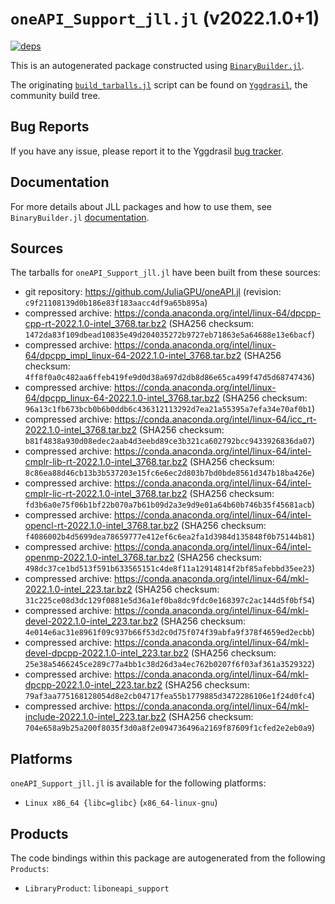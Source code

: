 # `oneAPI_Support_jll.jl` (v2022.1.0+1)

[![deps](https://juliahub.com/docs/oneAPI_Support_jll/deps.svg)](https://juliahub.com/ui/Packages/oneAPI_Support_jll/25SX0?page=2)

This is an autogenerated package constructed using [`BinaryBuilder.jl`](https://github.com/JuliaPackaging/BinaryBuilder.jl).

The originating [`build_tarballs.jl`](https://github.com/JuliaPackaging/Yggdrasil/blob/7d289f79ab9fb64dc8db80f6dd6441a3f2567032/O/oneAPI_Support/build_tarballs.jl) script can be found on [`Yggdrasil`](https://github.com/JuliaPackaging/Yggdrasil/), the community build tree.

## Bug Reports

If you have any issue, please report it to the Yggdrasil [bug tracker](https://github.com/JuliaPackaging/Yggdrasil/issues).

## Documentation

For more details about JLL packages and how to use them, see `BinaryBuilder.jl` [documentation](https://docs.binarybuilder.org/stable/jll/).

## Sources

The tarballs for `oneAPI_Support_jll.jl` have been built from these sources:

* git repository: https://github.com/JuliaGPU/oneAPI.jl (revision: `c9f21108139d0b186e83f183aacc4df9a65b895a`)
* compressed archive: https://conda.anaconda.org/intel/linux-64/dpcpp-cpp-rt-2022.1.0-intel_3768.tar.bz2 (SHA256 checksum: `1472da83f109dbead10835e49d204035272b9727eb71863e5a64688e13e6bacf`)
* compressed archive: https://conda.anaconda.org/intel/linux-64/dpcpp_impl_linux-64-2022.1.0-intel_3768.tar.bz2 (SHA256 checksum: `4ff8f0a0c482aa6ffeb419fe9d0d38a697d2db8d86e65ca499f47d5d68747436`)
* compressed archive: https://conda.anaconda.org/intel/linux-64/dpcpp_linux-64-2022.1.0-intel_3768.tar.bz2 (SHA256 checksum: `96a13c1fb673bcb0b6b0ddb6c436312113292d7ea21a55395a7efa34e70af0b1`)
* compressed archive: https://conda.anaconda.org/intel/linux-64/icc_rt-2022.1.0-intel_3768.tar.bz2 (SHA256 checksum: `b81f4838a930d08edec2aab4d3eebd89ce3b321ca602792bcc9433926836da07`)
* compressed archive: https://conda.anaconda.org/intel/linux-64/intel-cmplr-lib-rt-2022.1.0-intel_3768.tar.bz2 (SHA256 checksum: `8c86ea88d46cb13b3b537203e15fc6e6ec2d803b7bd0bde8561d347b18ba426e`)
* compressed archive: https://conda.anaconda.org/intel/linux-64/intel-cmplr-lic-rt-2022.1.0-intel_3768.tar.bz2 (SHA256 checksum: `fd3b6a0e75f06b1bf22b070a7b61b09d2a3e9d9e01a64b60b746b35f45681acb`)
* compressed archive: https://conda.anaconda.org/intel/linux-64/intel-opencl-rt-2022.1.0-intel_3768.tar.bz2 (SHA256 checksum: `f4086002b4d5699dea78659777e412ef6c6ea2fa1d3984d135848f0b75144b81`)
* compressed archive: https://conda.anaconda.org/intel/linux-64/intel-openmp-2022.1.0-intel_3768.tar.bz2 (SHA256 checksum: `498dc37ce1bd513f591b633565151c4de8f11a12914814f2bf85afebbd35ee23`)
* compressed archive: https://conda.anaconda.org/intel/linux-64/mkl-2022.1.0-intel_223.tar.bz2 (SHA256 checksum: `31c225ce08d3dc129f0881e5d36a1ef0ba8dc9fdc0e168397c2ac144d5f0bf54`)
* compressed archive: https://conda.anaconda.org/intel/linux-64/mkl-devel-2022.1.0-intel_223.tar.bz2 (SHA256 checksum: `4e014e6ac31e8961f09c937b66f53d2c0d75f074f39abfa9f378f4659ed2ecbb`)
* compressed archive: https://conda.anaconda.org/intel/linux-64/mkl-devel-dpcpp-2022.1.0-intel_223.tar.bz2 (SHA256 checksum: `25e38a5466245ce289c77a4bb1c38d26d3a4ec762b0207f6f03af361a3529322`)
* compressed archive: https://conda.anaconda.org/intel/linux-64/mkl-dpcpp-2022.1.0-intel_223.tar.bz2 (SHA256 checksum: `79af3aa775168128054d8e2cb04717fea55b1779885d3472286106e1f24d0fc4`)
* compressed archive: https://conda.anaconda.org/intel/linux-64/mkl-include-2022.1.0-intel_223.tar.bz2 (SHA256 checksum: `704e658a9b25a200f8035f3d0a8f2e094736496a2169f87609f1cfed2e2eb0a9`)

## Platforms

`oneAPI_Support_jll.jl` is available for the following platforms:

* `Linux x86_64 {libc=glibc}` (`x86_64-linux-gnu`)

## Products

The code bindings within this package are autogenerated from the following `Products`:

* `LibraryProduct`: `liboneapi_support`
